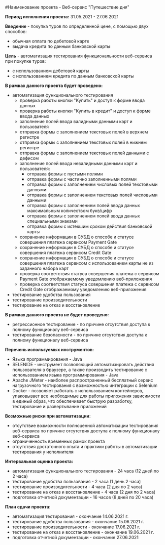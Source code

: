 #Наименование проекта - Веб-сервис "Путешествие дня"

**Период исполнения проекта:** 31.05.2021 - 27.06.2021

**Введение** - покупка туров по определенной цене, с помощью двух способов:
- обычная оплата по дебетовой карте
- выдача кредита по данным банковской карты

**Цель** - автоматизация тестирования функциональности веб-сервиса при покупке туров:
- с использованием дебетовой карты
- с использованием кредита по данным банковской карты

**В рамках данного проекта будет проведено:**
- автоматизация функционального тестирования
  - проверка работы кнопки "Купить" и доступ к форме ввода данных
  - проверка работы кнопки "Купить в кредит" и доступ к форме ввода данных
  - заполнение полей ввода валидными данными карт и пользователя
  - отправка формы с заполнением текстовых полей в верхнем регистре
  - отправка формы с заполнением текстовых полей в нижнем регистре
  - отправка формы с заполнением текстовых полей данными с дефисом
  - заполнение полей ввода невалидными данными карт и пользователя: 
    - отправка формы с пустыми полями 
    - отправка формы с частично заполненными полями    
    - отправка формы с заполнением числовых полей текстовыми данными
    - отправка формы с заполнением текстовых полей числовыми данными   
    - отправка формы с заполнением полей ввода данных максимальным количеством букв/цифр
    - отправка формы с заполнением полей ввода данных специальными знаками
    - отправка формы с истекшим сроком действия банковской карты
  - сохранение информации в СУБД о способе и статусе совершения платежа сервисом Payment Gate
  - сохранение информации в СУБД о способе и статусе совершения платежа сервисом Credit Gate
  - сохранение информации в СУБД о способе и статусе совершения платежа сервисом с использованием карты не из заданного 
    набора карт
  - проверка соответствия статуса совершения платежа с сервисом Payment Gate отображаемому уведомлению веб-приложения 
  - проверка соответствия статуса совершения платежа с сервисом Credit Gate отображаемому уведомлению веб-приложения     
- тестирование удобства пользования
- тестирование производительности
- тестирование на отказ и восстановление

**В рамках данного проекта не будет проведено:**
- регрессионное тестирование - по причине отсутствия доступа к полному функционалу веб-сервиса
- тестирование безопасности - по причине отсутствия доступа к полному функционалу веб-сервиса

**Перечень используемых инструментов:**
- Языка программирования - Java
- SELENIDE - инструмент позволяющий автоматизировать действия пользователя в браузере, а также производить тестирование
  с использованием языка программирования - Java
- Apache JMeter - наиболее распространенный бесплатный сервис нагрузочного тестирования с возможностью интеграции 
  с Selenium
- Docker - позволяет работать с использованием контейнеров, упаковывает все необходимые для работы приложения
  зависимости в единый образ, что обеспечивает быструю разработку, тестирование и развертывание приложений  
  
**Возможные риски при автоматизации:**
- отсутствие возможности полноценной автоматизации тестирования веб-сервиса по причине отсутствия доступа к полному 
  функционалу веб-сервиса
- ограниченность временных рамок проекта
- отсутствия достаточного опыта и практики работы в автоматизации тестирования у исполнителя

**Интервальная оценка проекта:**
- автоматизация функционального тестирования - 24 часа (12 дней по 2 часа)
- тестирование удобства пользования - 2 часа (1 день 2 часа)
- тестирование производительности - 4 часа (2 дня по 2 часа)
- тестирование на отказ и восстановление - 4 часа (2 дня по 2 часа)
- подготовка отчетной документации - 16 часов (8 дней по 20 часа)

**План сдачи проекта:**
- автоматизация тестирования - окончание 14.06.2021 г.
- тестирование удобства пользования - окончание 15.06.2021 г.
- тестирование производительности - окончание 17.06.2021 г.
- тестирование на отказ и восстановление - окончание 19.06.2021 г.
- подготовка отчетной документации - окончание 27.06.2021




